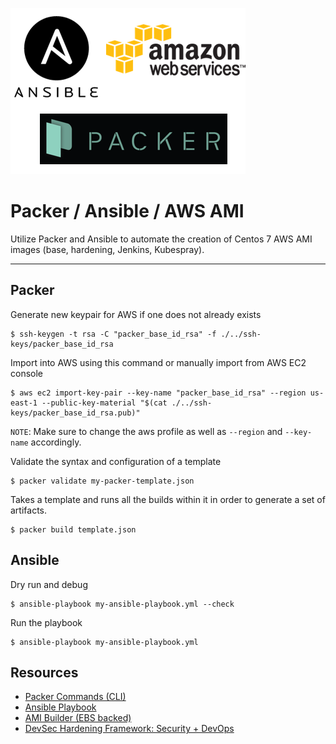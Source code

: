 ![Packer - Ansible - AWS AMI](aws_ansible_pacer.png)

# Packer / Ansible / AWS AMI

Utilize Packer and Ansible to automate the creation of Centos 7 AWS AMI images (base, hardening, Jenkins, Kubespray).

---

## Packer

Generate new keypair for AWS if one does not already exists

    $ ssh-keygen -t rsa -C "packer_base_id_rsa" -f ./../ssh-keys/packer_base_id_rsa

Import into AWS using this command or manually import from AWS EC2 console

    $ aws ec2 import-key-pair --key-name "packer_base_id_rsa" --region us-east-1 --public-key-material "$(cat ./../ssh-keys/packer_base_id_rsa.pub)"

`NOTE`: Make sure to change the aws profile as well as `--region` and `--key-name` accordingly.

Validate the syntax and configuration of a template

    $ packer validate my-packer-template.json

Takes a template and runs all the builds within it in order to generate a set of artifacts.

    $ packer build template.json

## Ansible

Dry run and debug

    $ ansible-playbook my-ansible-playbook.yml --check
    
Run the playbook

    $ ansible-playbook my-ansible-playbook.yml

## Resources

* [Packer Commands (CLI)](https://www.packer.io/docs/commands/index.html)
* [Ansible Playbook](https://docs.ansible.com/ansible/latest/cli/ansible-playbook.html)
* [AMI Builder (EBS backed)](https://www.packer.io/docs/builders/amazon-ebs.html)
* [DevSec Hardening Framework: Security + DevOps](https://dev-sec.io/)
